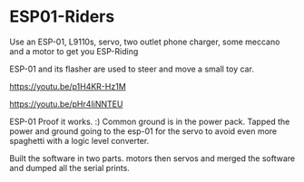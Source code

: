 # ESP01-Riders
Use an ESP-01,  L9110s, servo, two outlet phone charger, some meccano and a motor to get you ESP-Riding

ESP-01 and its flasher are used to steer and move a small toy car.

https://youtu.be/p1H4KR-Hz1M

https://youtu.be/pHr4IiNNTEU

ESP-01 Proof it works.  :)   Common ground is in the power pack.  Tapped the power and ground going to the esp-01 for the servo to avoid
even more spaghetti with a logic level converter.  

Built the software in two parts. motors then servos and merged the software and dumped all the serial prints.
